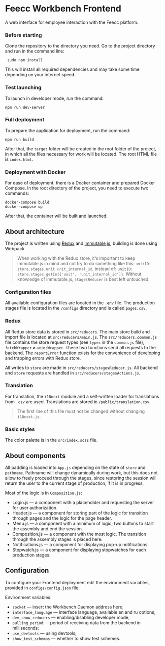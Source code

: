 # Feecc Workbench Frontend

A web interface for employee interaction with the Feecc platform.

### Before starting

Clone the repository to the directory you need. Go to the project directory and run in the command line:

```
 sudo npm install
```

This will install all required dependencies and may take some time depending on your internet speed.

### Test launching

To launch in developer mode, run the command:

```
npm run dev-server
```

### Full deployment

To prepare the application for deployment, run the command:

```
npm run build
```

After that, the `target` folder will be created in the root folder of the project, in which all the files necessary for work will be located. The root HTML file is `index.html`.

### Deployment with Docker

For ease of deployment, there is a Docker container and prepared Docker Compose.
In the root directory of the project, you need to execute two commands:

```
docker-compose build
docker-compose up
```

After that, the container will be built and launched.

## About architecture

The project is written using [Redux](https://redux.js.org/) and [immutable.js](https://immutable-js.com/), building is done using Webpack.

>When working with the Redux store, it's important to keep immutable.js in mind and not try to do something like this: `unitID: store.stages.unit.unit_internal_id`, instead of: `unitID: store.stages.getIn(['unit', 'unit_internal_id']}`. Without knowledge of immutable.js, `stagesReducer` is best left untouched.

### Configuration files

All available configuration files are located in the `.env` file. The production stages file is located in the `/configs` directory and is called `pages.csv`.

### Redux

All Redux store data is stored in `src/reducers`. The main store build and import file is located at `src/reducers/main.js`. The `src/reducers.common.js` file contains the store request types (see `types` in the `common.js` file), `fetchWrapper` и `axiosWrapper`. These two functions send all requests to the backend. The `reportError` function exists for the convenience of developing and trapping errors with Redux store.

All writes to `store`  are made in `src/reducers/stagesReducer.js`. All backend and `store` requests are handled in `src/reducers/stagesActions.js`.

### Translation

For translation, the `i18next` module and a self-written loader for translations from `.csv` are used. Translations are stored in `/public/translation.csv`.

> The first line of this file must not be changed without changing `i18next.js`.

### Basic styles

The color palette is in the `src/index.scss` file.

## About components

All padding is loaded into `App.js` depending on the state of `store` and `pathname`. Pathname will change dynamically during work, but this does not allow to freely proceed through the stages, since restoring the session will return the user to the current stage of production, if it is in progress.

Most of the logic is in `Composition.js`:

- Login.js — a component with a placeholder and requesting the server for user authorization.
- Header.js — a component for storing part of the logic for transition through pages and the logic for the page header.
- Menu.js — a component with a minimum of logic; two buttons to start the assembly and end the session.
- Composition.js — a component with the most logic. The transition through the assembly stages is placed here.
- Notifications.js — a component for displaying pop-up notifications.
- Stopwatch.js — a component for displaying stopwatches for each production stages.

## Configuration

To configure your Frontend deployment edit the environment variables, provided in `configs/config.json` file.

Environment variables:

- `socket` — insert the Workbench Daemon address here;
- `interface_language` — interface language, available en and ru options;
- `dev_show_reducers` — enabling/disabling developer mode;
- `pulling_period` — period of receiving data from the backend in milliseconds;
- `use_devtools` — using devtools;
- `show_test_schemas` — whether to show test schemes.
